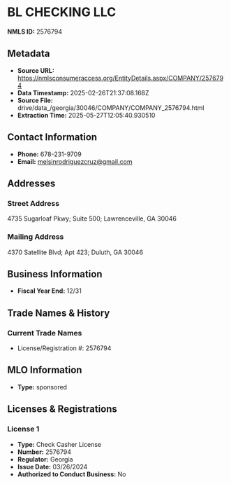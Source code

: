 # BL CHECKING LLC

**NMLS ID:** 2576794

## Metadata
- **Source URL:** https://nmlsconsumeraccess.org/EntityDetails.aspx/COMPANY/2576794
- **Data Timestamp:** 2025-02-26T21:37:08.168Z
- **Source File:** drive/data_/georgia/30046/COMPANY/COMPANY_2576794.html
- **Extraction Time:** 2025-05-27T12:05:40.930510

## Contact Information
- **Phone:** 678-231-9709
- **Email:** melsinrodriguezcruz@gmail.com

## Addresses
### Street Address
4735 Sugarloaf Pkwy; Suite 500; Lawrenceville, GA 30046

### Mailing Address
4370 Satellite Blvd; Apt 423; Duluth, GA 30046

## Business Information
- **Fiscal Year End:** 12/31

## Trade Names & History
### Current Trade Names
- License/Registration #: 2576794

## MLO Information
- **Type:** sponsored

## Licenses & Registrations

### License 1
- **Type:** Check Casher License
- **Number:** 2576794
- **Regulator:** Georgia
- **Issue Date:** 03/26/2024
- **Authorized to Conduct Business:** No
